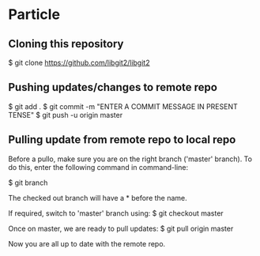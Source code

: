 # Particle

## Cloning this repository
$ git clone https://github.com/libgit2/libgit2

## Pushing updates/changes to remote repo
$ git add .
$ git commit -m "ENTER A COMMIT MESSAGE IN PRESENT TENSE"
$ git push -u origin master

## Pulling update from remote repo to local repo
Before a pullo, make sure you are on the right branch ('master' branch). To do this, enter the following command in command-line:

$ git branch

The checked out branch will have a * before the name.

If required, switch to 'master' branch using:
$ git checkout master

Once on master, we are ready to pull updates:
$ git pull origin master

Now you are all up to date with the remote repo.